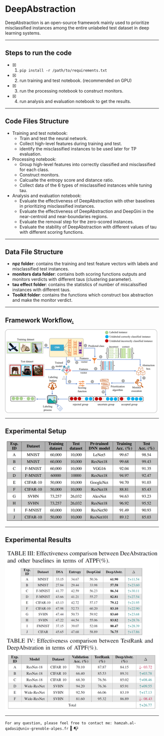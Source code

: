# DeepAbstraction

DeepAbstraction is an open-source framework mainly used to prioritize misclassified instances among the entire unlabeled test dataset in deep learning systems. 

-------

## Steps to run the code


- [x] 1. ```pip install -r /path/to/requirements.txt```
- [x] 2. run training and test notebook. (recommended on GPU)
- [x] 3. run the processing notebook to construct monitors. 
- [x] 4. run analysis and evaluation notebook to get the results. 

-------

## Code Files Structure
* Training and test notebook: 
    * Train and test the neural network.
    * Collect high-level features during training and test.
    * identify the misclassified instances to be used later for TP evaluation.  
* Processing notebook:
    * Group high-level features into correctly classified and misclassified for each class. 
    * Construct monitors. 
    * Calcualte the entropy score and distance ratio. 
    * Collect data of the 6 types of misclassified instances while tuning tau. 
* Analysis and evaluation notebook:
    * Evaluate the effectiveness of DeepAbstraction with other baselines in prioritizing misclassified instances. 
    * Evaluate the effectiveness of DeepAbstraction and DeepGini in the near-centroid and near-boundaries regions.
    * Evaluate the removal step for the zero-scored instances. 
    * Evaluate the stability of DeepAbstraction with different values of tau with different scoring functions.


-------

## Data File Structure
* **npz folder**: contains the training and test feature vectors with labels and misclassified test instances.
* **monitors data folder**: contains both scoring functions outputs and monitors verdicts with different taus (clustering parameter).
* **tau effect folder**: contains the statistics of number of miscalssified instances with different taus.
* **Toolkit folder**: contains the functions which construct box abstraction and make the monitor verdict.

-------
## Framework Workflow[.](https://icons8.com/icons)

<img src="./images/algorithm.png"/>



-------
## Experimental Setup

<img src="./images/Datasets and Models.PNG"/>

-------
## Experimental Results

<img src="./images/table_1.PNG"/>

<img src="./images/table_2.png"/>

-------

`For any question, please feel free to contact me: hamzah.al-qadasi@univ-grenoble-alpes.fr` :email: :mailbox_with_no_mail:
